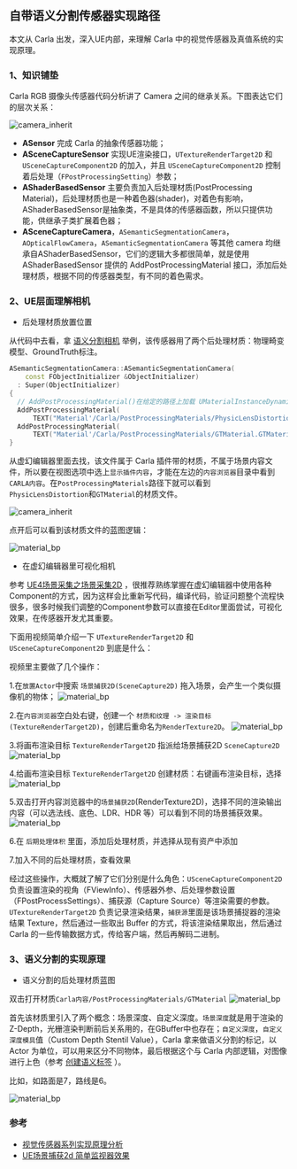 ## 自带语义分割传感器实现路径
本文从 Carla 出发，深入UE内部，来理解 Carla 中的视觉传感器及真值系统的实现原理。

### 1、知识铺垫
Carla RGB 摄像头传感器代码分析讲了 Camera 之间的继承关系。下图表达它们的层次关系：

![camera_inherit](../img/sensor/camera_inherit.jpg)

* **ASensor** 完成 Carla 的抽象传感器功能；
* **ASceneCaptureSensor** 实现UE渲染接口，`UTextureRenderTarget2D` 和 `USceneCaptureComponent2D` 的加入，并且 `USceneCaptureComponent2D` 控制着后处理（`FPostProcessingSetting`）参数；
* **AShaderBasedSensor** 主要负责加入后处理材质(PostProcessing Material)，后处理材质也是一种着色器(shader)，对着色有影响，AShaderBasedSensor是抽象类，不是具体的传感器函数，所以只提供功能，供继承子类扩展着色器；
* **ASceneCaptureCamera**，`ASemanticSegmentationCamera`，`AOpticalFlowCamera`，`ASemanticSegmentationCamera` 等其他 camera 均继承自AShaderBasedSensor，它们的逻辑大多都很简单，就是使用 AShaderBasedSensor 提供的 AddPostProcessingMaterial 接口，添加后处理材质，根据不同的传感器类型，有不同的着色需求。

### 2、UE层面理解相机
* 后处理材质放置位置

从代码中去看，拿 [语义分割相机](https://github.com/OpenHUTB/carla/blob/ue4-dev/Unreal/CarlaUE4/Plugins/Carla/Source/Carla/Sensor/SemanticSegmentationCamera.cpp) 举例，该传感器用了两个后处理材质：物理畸变模型、GroundTruth标注。
```cpp
ASemanticSegmentationCamera::ASemanticSegmentationCamera(
    const FObjectInitializer &ObjectInitializer)
  : Super(ObjectInitializer)
{
  // AddPostProcessingMaterial()在给定的路径上加载 UMaterialInstanceDynamic，并将其附加到具有权重的着色器列表中。
  AddPostProcessingMaterial(
      TEXT("Material'/Carla/PostProcessingMaterials/PhysicLensDistortion.PhysicLensDistortion'"));
  AddPostProcessingMaterial(
      TEXT("Material'/Carla/PostProcessingMaterials/GTMaterial.GTMaterial'"));
}
```

从虚幻编辑器里面去找，该文件属于 Carla 插件带的材质，不属于场景内容文件，所以要在视图选项中选上`显示插件内容`，才能在左边的`内容浏览器`目录中看到`CARLA内容`。在`PostProcessingMaterials`路径下就可以看到`PhysicLensDistortion`和`GTMaterial`的材质文件。

![camera_inherit](../img/sensor/display_plugin_content.jpg)

点开后可以看到该材质文件的蓝图逻辑：

![material_bp](../img/sensor/material_bp.jpg)


* 在虚幻编辑器里可视化相机

参考 [UE4场景采集之场景采集2D](https://blog.csdn.net/lei_7103/article/details/106020942) ，很推荐熟练掌握在虚幻编辑器中使用各种Component的方式，因为这样会比重新写代码，编译代码，验证问题整个流程快很多，很多时候我们调整的Component参数可以直接在Editor里面尝试，可视化效果，在传感器开发尤其重要。

下面用视频简单介绍一下 `UTextureRenderTarget2D` 和 `USceneCaptureComponent2D` 到底是什么：

视频里主要做了几个操作：

1.在`放置Actor`中搜索 `场景捕获2D(SceneCapture2D)` 拖入场景，会产生一个类似摄像机的物体；
![material_bp](../img/sensor/1_scene_capture.jpg)

2.在`内容浏览器`空白处右键，创建一个 `材质和纹理 -> 渲染目标(TextureRenderTarget2D)`，创建后重命名为`RenderTexture2D`。
![material_bp](../img/sensor/2_create_TextureRenderTarget2D.jpg)

3.将画布渲染目标 `TextureRenderTarget2D` 指派给场景捕获2D `SceneCapture2D`
![material_bp](../img/sensor/3_assign_to_SceneCapture2D.jpg)

4.给画布渲染目标 `TextureRenderTarget2D` 创建材质：右键画布渲染目标，选择
![material_bp](../img/sensor/4_create_material.jpg)

5.双击打开内容浏览器中的`场景捕获2D`(RenderTexture2D)，选择不同的渲染输出内容（可以选法线、底色、LDR、HDR 等）可以看到不同的场景捕获效果。
![material_bp](../img/sensor/5_select_capture_source.jpg)

6.在 `后期处理体积` 里面，添加后处理材质，并选择从现有资产中添加

7.加入不同的后处理材质，查看效果

经过这些操作，大概就了解了它们分别是什么角色：`USceneCaptureComponent2D` 负责设置渲染的视角（FViewInfo）、传感器外参、后处理参数设置（FPostProcessSettings）、捕获源（Capture Source）等渲染需要的参数。
`UTextureRenderTarget2D` 负责记录渲染结果，`捕获源`里面是该场景捕捉器的渲染结果 Texture，然后通过一些取出 Buffer 的方式，将该渲染结果取出，然后通过 Carla 的一些传输数据方式，传给客户端，然后再解码二进制。


### 3、语义分割的实现原理
* 语义分割的后处理材质蓝图

双击打开材质`Carla内容/PostProcessingMaterials/GTMaterial`
![material_bp](../img/sensor/GTMaterial.jpg)

首先该材质里引入了两个概念：场景深度、自定义深度。`场景深度`就是用于渲染的 Z-Depth，光栅渲染判断前后关系用的，在GBuffer中也存在；`自定义深度`，`自定义深度模具`值（Custom Depth Stentil Value），Carla 拿来做语义分割的标记，以 Actor 为单位，可以用来区分不同物体，最后根据这个与 Carla 内部逻辑，对图像进行上色（参考 [创建语义标签](../tuto_D_create_semantic_tags.md) ）。

比如，如路面是7，路线是6。

![material_bp](../img/sensor/semantic_tags.jpg)


### 参考

- [视觉传感器系列实现原理分析](https://bbs.carla.org.cn/info/532d57cf2725474b8878a67282ef6e3f?csr=1)
- [UE场景捕获2d 简单监视器效果](https://blog.csdn.net/weixin_74205939/article/details/140893454)